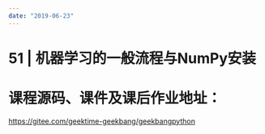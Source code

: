 ```yaml
---
date: "2019-06-23"
---  
```

      
# 51 | 机器学习的一般流程与NumPy安装
# 课程源码、课件及课后作业地址：

<https://gitee.com/geektime-geekbang/geekbangpython>

<!-- [[[read_end]]] -->